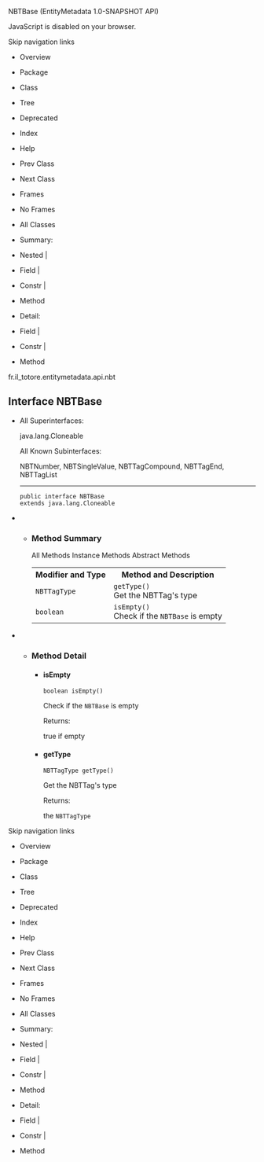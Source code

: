 NBTBase (EntityMetadata 1.0-SNAPSHOT API)

JavaScript is disabled on your browser.

Skip navigation links

 *  Overview
 *  Package
 *  Class
 *  Tree
 *  Deprecated
 *  Index
 *  Help

 *  Prev Class
 *  Next Class

 *  Frames
 *  No Frames

 *  All Classes

 *  Summary:
 *  Nested |
 *  Field |
 *  Constr |
 *  Method

 *  Detail:
 *  Field |
 *  Constr |
 *  Method

fr.il\_totore.entitymetadata.api.nbt

## Interface NBTBase ##

 *  All Superinterfaces:
    
    java.lang.Cloneable
    
    All Known Subinterfaces:
    
    NBTNumber<V>, NBTSingleValue<T>, NBTTagCompound, NBTTagEnd, NBTTagList
    
    --------------------
    
      
    
    
        public interface NBTBase
        extends java.lang.Cloneable

 *   *  ### Method Summary ###
        
        <table> 
         <span><span>All Methods</span><span>&nbsp;</span></span>
         <span><span><a rel="nofollow">Instance Methods</a></span><span>&nbsp;</span></span>
         <span><span><a rel="nofollow">Abstract Methods</a></span><span>&nbsp;</span></span> 
         <tbody>
          <tr> 
           <th>Modifier and Type</th> 
           <th>Method and Description</th> 
          </tr> 
          <tr> 
           <td><code><a title="class in fr.il_totore.entitymetadata.api.nbt" rel="nofollow">NBTTagType</a></code></td> 
           <td><code><span><a rel="nofollow">getType</a></span>()</code> 
            <div>
             Get the NBTTag's type
            </div> </td> 
          </tr> 
          <tr> 
           <td><code>boolean</code></td> 
           <td><code><span><a rel="nofollow">isEmpty</a></span>()</code> 
            <div>
             Check if the 
             <a title="interface in fr.il_totore.entitymetadata.api.nbt" rel="nofollow"><code>NBTBase</code></a> is empty
            </div> </td> 
          </tr> 
         </tbody>
        </table>

 *   *  ### Method Detail ###
        
         *  #### isEmpty ####
            
                boolean isEmpty()
            
            Check if the `NBTBase` is empty
            
            Returns:
            
            true if empty
        
         *  #### getType ####
            
                NBTTagType getType()
            
            Get the NBTTag's type
            
            Returns:
            
            the `NBTTagType`

Skip navigation links

 *  Overview
 *  Package
 *  Class
 *  Tree
 *  Deprecated
 *  Index
 *  Help

 *  Prev Class
 *  Next Class

 *  Frames
 *  No Frames

 *  All Classes

 *  Summary:
 *  Nested |
 *  Field |
 *  Constr |
 *  Method

 *  Detail:
 *  Field |
 *  Constr |
 *  Method